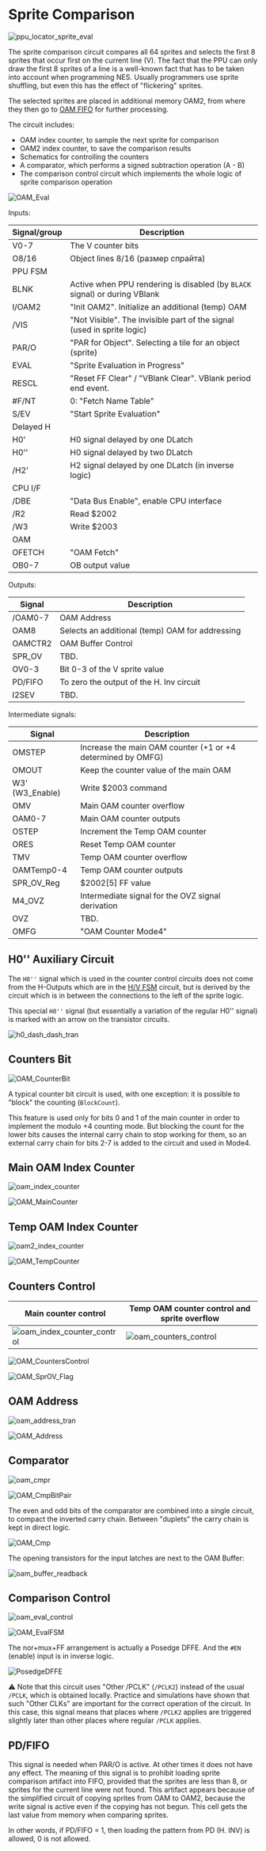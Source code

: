 # Sprite Comparison

![ppu_locator_sprite_eval](/BreakingNESWiki/imgstore/ppu/ppu_locator_sprite_eval.jpg)

The sprite comparison circuit compares all 64 sprites and selects the first 8 sprites that occur first on the current line (V). The fact that the PPU can only draw the first 8 sprites of a line is a well-known fact that has to be taken into account when programming NES. Usually programmers use sprite shuffling, but even this has the effect of "flickering" sprites.

The selected sprites are placed in additional memory OAM2, from where they then go to [OAM FIFO](fifo.md) for further processing.

The circuit includes:
- OAM index counter, to sample the next sprite for comparison
- OAM2 index counter, to save the comparison results
- Schematics for controlling the counters
- A comparator, which performs a signed subtraction operation (A - B)
- The comparison control circuit which implements the whole logic of sprite comparison operation

![OAM_Eval](/BreakingNESWiki/imgstore/ppu/OAM_Eval.png)

Inputs:

|Signal/group|Description|
|---|---|
|V0-7|The V counter bits|
|O8/16|Object lines 8/16 (размер спрайта)|
|PPU FSM||
|BLNK|Active when PPU rendering is disabled (by `BLACK` signal) or during VBlank|
|I/OAM2|"Init OAM2". Initialize an additional (temp) OAM|
|/VIS|"Not Visible". The invisible part of the signal (used in sprite logic)|
|PAR/O|"PAR for Object". Selecting a tile for an object (sprite)|
|EVAL|"Sprite Evaluation in Progress"|
|RESCL|"Reset FF Clear" / "VBlank Clear". VBlank period end event.|
|#F/NT|0: "Fetch Name Table"|
|S/EV|"Start Sprite Evaluation"|
|Delayed H||
|H0'|H0 signal delayed by one DLatch|
|H0''|H0 signal delayed by two DLatch|
|/H2'|H2 signal delayed by one DLatch (in inverse logic)|
|CPU I/F||
|/DBE|"Data Bus Enable", enable CPU interface|
|/R2|Read $2002|
|/W3|Write $2003|
|OAM||
|OFETCH|"OAM Fetch"|
|OB0-7|OB output value|

Outputs:

|Signal|Description|
|---|---|
|/OAM0-7|OAM Address|
|OAM8|Selects an additional (temp) OAM for addressing|
|OAMCTR2|OAM Buffer Control|
|SPR_OV|TBD.|
|OV0-3|Bit 0-3 of the V sprite value|
|PD/FIFO|To zero the output of the H. Inv circuit|
|I2SEV|TBD.|

Intermediate signals:

|Signal|Description|
|---|---|
|OMSTEP|Increase the main OAM counter (+1 or +4 determined by OMFG)|
|OMOUT|Keep the counter value of the main OAM|
|W3' (W3_Enable)|Write $2003 command|
|OMV|Main OAM counter overflow|
|OAM0-7|Main OAM counter outputs|
|OSTEP|Increment the Temp OAM counter|
|ORES|Reset Temp OAM counter|
|TMV|Temp OAM counter overflow|
|OAMTemp0-4|Temp OAM counter outputs|
|SPR_OV_Reg|$2002\[5\] FF value|
|M4_OVZ|Intermediate signal for the OVZ signal derivation|
|OVZ|TBD.|
|OMFG|"OAM Counter Mode4"|

## H0'' Auxiliary Circuit

The `H0''` signal which is used in the counter control circuits does not come from the H-Outputs which are in the [H/V FSM](hv_fsm.md) circuit, but is derived by the circuit which is in between the connections to the left of the sprite logic.

This special `H0''` signal (but essentially a variation of the regular H0'' signal) is marked with an arrow on the transistor circuits.

![h0_dash_dash_tran](/BreakingNESWiki/imgstore/ppu/h0_dash_dash_tran.jpg)

## Counters Bit

![OAM_CounterBit](/BreakingNESWiki/imgstore/ppu/OAM_CounterBit.png)

A typical counter bit circuit is used, with one exception: it is possible to "block" the counting (`BlockCount`). 

This feature is used only for bits 0 and 1 of the main counter in order to implement the modulo +4 counting mode. But blocking the count for the lower bits causes the internal carry chain to stop working for them, so an external carry chain for bits 2-7 is added to the circuit and used in Mode4.

## Main OAM Index Counter

![oam_index_counter](/BreakingNESWiki/imgstore/ppu/oam_index_counter.jpg)

![OAM_MainCounter](/BreakingNESWiki/imgstore/ppu/OAM_MainCounter.png)

## Temp OAM Index Counter

![oam2_index_counter](/BreakingNESWiki/imgstore/ppu/oam2_index_counter.jpg)

![OAM_TempCounter](/BreakingNESWiki/imgstore/ppu/OAM_TempCounter.png)

## Counters Control

|Main counter control|Temp OAM counter control and sprite overflow|
|---|---|
|![oam_index_counter_control](/BreakingNESWiki/imgstore/ppu/oam_index_counter_control.jpg)|![oam_counters_control](/BreakingNESWiki/imgstore/ppu/oam_counters_control.jpg)|

![OAM_CountersControl](/BreakingNESWiki/imgstore/ppu/OAM_CountersControl.png)

![OAM_SprOV_Flag](/BreakingNESWiki/imgstore/ppu/OAM_SprOV_Flag.png)

## OAM Address

![oam_address_tran](/BreakingNESWiki/imgstore/ppu/oam_address_tran.jpg)

![OAM_Address](/BreakingNESWiki/imgstore/ppu/OAM_Address.png)

## Comparator

![oam_cmpr](/BreakingNESWiki/imgstore/ppu/oam_cmpr.jpg)

![OAM_CmpBitPair](/BreakingNESWiki/imgstore/ppu/OAM_CmpBitPair.png)

The even and odd bits of the comparator are combined into a single circuit, to compact the inverted carry chain. Between "duplets" the carry chain is kept in direct logic.

![OAM_Cmp](/BreakingNESWiki/imgstore/ppu/OAM_Cmp.png)

The opening transistors for the input latches are next to the OAM Buffer:

![oam_buffer_readback](/BreakingNESWiki/imgstore/ppu/oam_buffer_readback.jpg)

## Comparison Control

![oam_eval_control](/BreakingNESWiki/imgstore/ppu/oam_eval_control.jpg)

![OAM_EvalFSM](/BreakingNESWiki/imgstore/ppu/OAM_EvalFSM.png)

The nor+mux+FF arrangement is actually a Posedge DFFE. And the `#EN` (enable) input is in inverse logic.

![PosedgeDFFE](/BreakingNESWiki/imgstore/ppu/PosedgeDFFE.png)

:warning: Note that this circuit uses "Other /PCLK" (`/PCLK2`) instead of the usual `/PCLK`, which is obtained locally.
Practice and simulations have shown that such "Other CLKs" are important for the correct operation of the circuit.
In this case, this signal means that places where `/PCLK2` applies are triggered slightly later than other places where regular `/PCLK` applies.

## PD/FIFO

This signal is needed when PAR/O is active. At other times it does not have any effect. The meaning of this signal is to prohibit loading sprite comparison artifact into FIFO, provided that the sprites are less than 8, or sprites for the current line were not found. This artifact appears because of the simplified circuit of copying sprites from OAM to OAM2, because the write signal is active even if the copying has not begun. This cell gets the last value from memory when comparing sprites. 

In other words, if PD/FIFO = 1, then loading the pattern from PD (H. INV) is allowed, 0 is not allowed.
